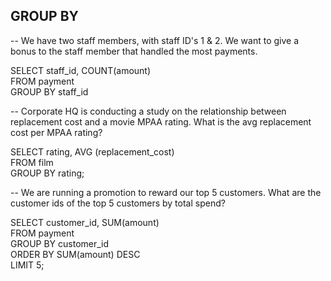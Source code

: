 ## GROUP BY

-- We have two staff members, with staff ID's 1 & 2. We want to give a bonus to the staff member that handled the most payments. 

SELECT staff_id, COUNT(amount)
<br> FROM payment
<br> GROUP BY staff_id

-- Corporate HQ is conducting a study on the relationship between replacement cost and a movie MPAA rating. What is the avg replacement cost per MPAA rating? 

SELECT rating, AVG (replacement_cost)
<br> FROM film
<br> GROUP BY rating;

-- We are running a promotion to reward our top 5 customers. What are the customer ids of the top 5 customers by total spend? 

SELECT customer_id, SUM(amount)
<br> FROM payment
<br> GROUP BY customer_id
<br> ORDER BY SUM(amount) DESC
<br> LIMIT 5; 
